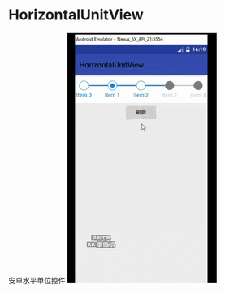 # HorizontalUnitView
安卓水平单位控件
![效果图](https://github.com/BigggFish/HorizontalUnitView/blob/master/GIF.gif)
